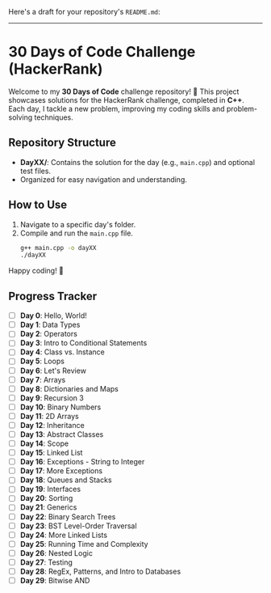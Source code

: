 Here's a draft for your repository's `README.md`:

---

# 30 Days of Code Challenge (HackerRank)

Welcome to my **30 Days of Code** challenge repository! 🎯 This project showcases solutions for the HackerRank challenge, completed in **C++**. Each day, I tackle a new problem, improving my coding skills and problem-solving techniques.

## Repository Structure
- **DayXX/**: Contains the solution for the day (e.g., `main.cpp`) and optional test files.
- Organized for easy navigation and understanding.

## How to Use
1. Navigate to a specific day's folder.
2. Compile and run the `main.cpp` file.
   ```bash
   g++ main.cpp -o dayXX
   ./dayXX
   ```

Happy coding! 🚀

## Progress Tracker
- [ ] **Day 0**: Hello, World!  
- [ ] **Day 1**: Data Types  
- [ ] **Day 2**: Operators  
- [ ] **Day 3**: Intro to Conditional Statements  
- [ ] **Day 4**: Class vs. Instance  
- [ ] **Day 5**: Loops  
- [ ] **Day 6**: Let's Review  
- [ ] **Day 7**: Arrays  
- [ ] **Day 8**: Dictionaries and Maps  
- [ ] **Day 9**: Recursion 3 
- [ ] **Day 10**: Binary Numbers  
- [ ] **Day 11**: 2D Arrays  
- [ ] **Day 12**: Inheritance  
- [ ] **Day 13**: Abstract Classes  
- [ ] **Day 14**: Scope  
- [ ] **Day 15**: Linked List  
- [ ] **Day 16**: Exceptions - String to Integer
- [ ] **Day 17**: More Exceptions  
- [ ] **Day 18**: Queues and Stacks  
- [ ] **Day 19**: Interfaces  
- [ ] **Day 20**: Sorting  
- [ ] **Day 21**: Generics  
- [ ] **Day 22**: Binary Search Trees  
- [ ] **Day 23**: BST Level-Order Traversal  
- [ ] **Day 24**: More Linked Lists  
- [ ] **Day 25**: Running Time and Complexity  
- [ ] **Day 26**: Nested Logic  
- [ ] **Day 27**: Testing  
- [ ] **Day 28**: RegEx, Patterns, and Intro to Databases  
- [ ] **Day 29**: Bitwise AND

